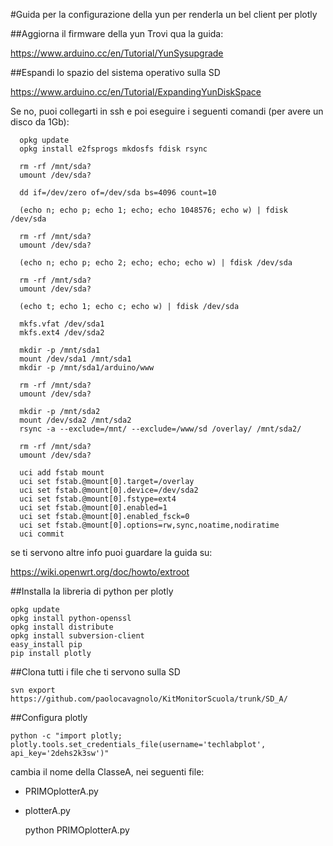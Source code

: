 #Guida per la configurazione della yun per renderla un bel client per plotly

##Aggiorna il firmware della yun
Trovi qua la guida:

https://www.arduino.cc/en/Tutorial/YunSysupgrade

##Espandi lo spazio del sistema operativo sulla SD

https://www.arduino.cc/en/Tutorial/ExpandingYunDiskSpace

Se no, puoi collegarti in ssh e poi eseguire i seguenti comandi (per avere un disco da 1Gb):


      opkg update
      opkg install e2fsprogs mkdosfs fdisk rsync

      rm -rf /mnt/sda?
      umount /dev/sda?

      dd if=/dev/zero of=/dev/sda bs=4096 count=10

      (echo n; echo p; echo 1; echo; echo 1048576; echo w) | fdisk /dev/sda

      rm -rf /mnt/sda?
      umount /dev/sda?

      (echo n; echo p; echo 2; echo; echo; echo w) | fdisk /dev/sda

      rm -rf /mnt/sda?
      umount /dev/sda?

      (echo t; echo 1; echo c; echo w) | fdisk /dev/sda

      mkfs.vfat /dev/sda1
      mkfs.ext4 /dev/sda2

      mkdir -p /mnt/sda1
      mount /dev/sda1 /mnt/sda1
      mkdir -p /mnt/sda1/arduino/www

      rm -rf /mnt/sda?
      umount /dev/sda?

      mkdir -p /mnt/sda2
      mount /dev/sda2 /mnt/sda2
      rsync -a --exclude=/mnt/ --exclude=/www/sd /overlay/ /mnt/sda2/

      rm -rf /mnt/sda?
      umount /dev/sda?

      uci add fstab mount
      uci set fstab.@mount[0].target=/overlay
      uci set fstab.@mount[0].device=/dev/sda2
      uci set fstab.@mount[0].fstype=ext4
      uci set fstab.@mount[0].enabled=1
      uci set fstab.@mount[0].enabled_fsck=0
      uci set fstab.@mount[0].options=rw,sync,noatime,nodiratime
      uci commit

se ti servono altre info puoi guardare la guida su:

https://wiki.openwrt.org/doc/howto/extroot


##Installa la libreria di python per plotly

    opkg update
    opkg install python-openssl
    opkg install distribute
    opkg install subversion-client
    easy_install pip
    pip install plotly

##Clona tutti i file che ti servono sulla SD

    svn export https://github.com/paolocavagnolo/KitMonitorScuola/trunk/SD_A/

##Configura plotly

    python -c "import plotly; plotly.tools.set_credentials_file(username='techlabplot', api_key='2dehs2k3sw')"

cambia il nome della ClasseA, nei seguenti file:

- PRIMOplotterA.py
- plotterA.py

    python PRIMOplotterA.py
